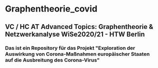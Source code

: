# Graphentheorie_covid
## VC / HC AT Advanced Topics: Graphentheorie & Netzwerkanalyse WiSe2020/21 - HTW Berlin



### Das ist ein Repository für das Projekt "Exploration der Auswirkung von Corona-Maßnahmen europäischer Staaten auf die Ausbreitung des Corona-Virus"
